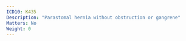 ```yaml
---
ICD10: K435
Description: "Parastomal hernia without obstruction or gangrene"
Matters: No
Weight: 0
---
```

